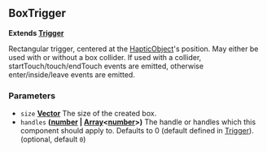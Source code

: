 <!-- Generated by documentation.js. Update this documentation by updating the source code. -->

## BoxTrigger

**Extends [Trigger](trigger.md)**

Rectangular trigger, centered at the [HapticObject](..\hapticObject.md)'s position.
May either be used with or without a box collider. If used with a collider,
startTouch/touch/endTouch events are emitted, otherwise enter/inside/leave
events are emitted.

### Parameters

-   `size` **[Vector](..\vector.md)** The size of the created box.
-   `handles` **([number][1] \| [Array][2]&lt;[number][1]>)** The handle or handles which this
    component should apply to. Defaults to 0 (default defined in [Trigger](trigger.md)). (optional, default `0`)

[1]: https://developer.mozilla.org/docs/Web/JavaScript/Reference/Global_Objects/Number

[2]: https://developer.mozilla.org/docs/Web/JavaScript/Reference/Global_Objects/Array
